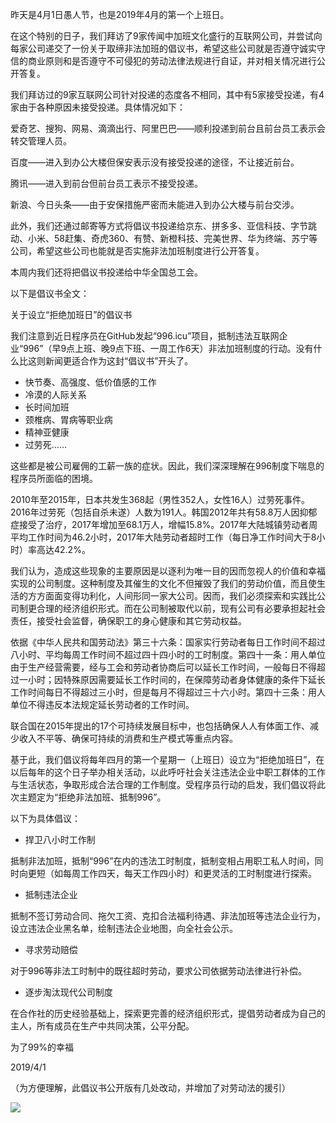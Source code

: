 昨天是4月1日愚人节，也是2019年4月的第一个上班日。

在这个特别的日子，我们拜访了9家传闻中加班文化盛行的互联网公司，并尝试向每家公司递交了一份关于取缔非法加班的倡议书，希望这些公司就是否遵守诚实守信的商业原则和是否遵守不可侵犯的劳动法律法规进行自证，并对相关情况进行公开答复。

我们拜访过的9家互联网公司针对投递的态度各不相同，其中有5家接受投递，有4家由于各种原因未接受投递。具体情况如下：

爱奇艺、搜狗、网易、滴滴出行、阿里巴巴——顺利投递到前台且前台员工表示会转交管理人员。

百度——进入到办公大楼但保安表示没有接受投递的途径，不让接近前台。

腾讯——进入到前台但前台员工表示不接受投递。

新浪、今日头条——由于安保措施严密而未能进入到办公大楼与前台交涉。

此外，我们还通过邮寄等方式将倡议书投递给京东、拼多多、亚信科技、字节跳动、小米、58赶集、奇虎360、有赞、新橙科技、完美世界、华为终端、苏宁等公司，希望这些公司也能就是否实施非法加班制度进行公开答复。

本周内我们还将把倡议书投递给中华全国总工会。

以下是倡议书全文：

关于设立“拒绝加班日”的倡议书

我们注意到近日程序员在GitHub发起“996.icu”项目，抵制违法互联网企业“996”（早9点上班、晚9点下班、一周工作6天）非法加班制度的行动。没有什么比这则新闻更适合作为这封“倡议书”开头了。

- 快节奏、高强度、低价值感的工作
- 冷漠的人际关系
- 长时间加班
- 颈椎病、胃病等职业病
- 精神亚健康
- 过劳死……

这些都是被公司雇佣的工薪一族的症状。因此，我们深深理解在996制度下喘息的程序员所面临的困境。

2010年至2015年，日本共发生368起（男性352人，女性16人）过劳死事件。2016年过劳死（包括自杀未遂）人数为191人。韩国2012年共有58.8万人因抑郁症接受了治疗，2017年增加至68.1万人，增幅15.8%。2017年大陆城镇劳动者周平均工作时间为46.2小时，2017年大陆劳动者超时工作（每日净工作时间大于8小时）率高达42.2%。

我们认为，造成这些现象的主要原因是以逐利为唯一目的因而忽视人的价值和幸福实现的公司制度。这种制度及其催生的文化不但摧毁了我们的劳动价值，而且使生活的方方面面变得功利化，人间形同一家大公司。因而，我们必须探索和实践比公司制更合理的经济组织形式。而在公司制被取代以前，现有公司有必要承担起社会责任，接受社会监督，确保职工的身心健康和其它劳动权益。

依据《中华人民共和国劳动法》第三十六条：国家实行劳动者每日工作时间不超过八小时、平均每周工作时间不超过四十四小时的工时制度。第四十一条：用人单位由于生产经营需要，经与工会和劳动者协商后可以延长工作时间，一般每日不得超过一小时；因特殊原因需要延长工作时间的，在保障劳动者身体健康的条件下延长工作时间每日不得超过三小时，但是每月不得超过三十六小时。第四十三条：用人单位不得违反本法规定延长劳动者的工作时间。

联合国在2015年提出的17个可持续发展目标中，也包括确保人人有体面工作、减少收入不平等、确保可持续的消费和生产模式等重点内容。

基于此，我们倡议将每年四月的第一个星期一（上班日）设立为“拒绝加班日”，在以后每年的这个日子举办相关活动，以此呼吁社会关注违法企业中职工群体的工作与生活状态，争取形成合法合理的工作制度。受程序员行动的启发，我们倡议将此次主题定为“拒绝非法加班、抵制996”。

以下为具体倡议：

- 捍卫八小时工作制

抵制非法加班，抵制“996”在内的违法工时制度，抵制变相占用职工私人时间，同时向更短（如每周工作四天，每天工作四小时）和更灵活的工时制度进行探索。

- 抵制违法企业

抵制不签订劳动合同、拖欠工资、克扣合法福利待遇、非法加班等违法企业行为，设立违法企业黑名单，绘制违法企业地图，向全社会公示。

- 寻求劳动赔偿

对于996等非法工时制中的既往超时劳动，要求公司依据劳动法律进行补偿。

- 逐步淘汰现代公司制度

在合作社的历史经验基础上，探索更完善的经济组织形式，提倡劳动者成为自己的主人，所有成员在生产中共同决策，公平分配。


为了99%的幸福

2019/4/1


（为方便理解，此倡议书公开版有几处改动，并增加了对劳动法的援引）

![](![img](https://mmbiz.qpic.cn/mmbiz_jpg/7XQLYB1OnIh2XQvaI8aLgzpYgHGlEGCBDJCIr96sd3leXxP9hdmGclUXsIT1y5qc1FHRsRyg4ooHkEdM8NOjzg/640?wx_fmt=jpeg&tp=webp&wxfrom=5&wx_lazy=1&wx_co=1))
